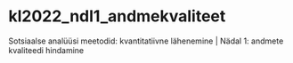 # kl2022_ndl1_andmekvaliteet
Sotsiaalse analüüsi meetodid: kvantitatiivne lähenemine | Nädal 1: andmete kvaliteedi hindamine
